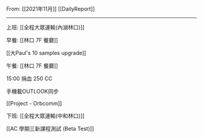 From: [[2021年11月]]
[[DailyReport]]

---

上班: [[全程大眾運輸(內湖林口)]]

早餐: [[林口 7F 餐廳]]

[[大Paul's 10 samples upgrade]]

午餐: [[林口 7F 餐廳]]

15:00 捐血 250 CC

手機載OUTLOOK同步

[[Project - Orbcomm]]

下班: [[全程大眾運輸(中和林口)]]

[[AC 學期三新課程測試 (Beta Test)]]